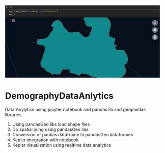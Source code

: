![Screenshot](kepler_integration_jupyter.png) <br />
# DemographyDataAnlytics
Data Anylytics using jupyter notebook and pandas lib and geopandas libraries

1. Using pandasGeo libs load shape files
2. Do spatial joing using pandasGeo libs
3. Conversion of pandas dataframe to pandasGeo dataframes
4. Kepler integration with notebook
5. Kepler visualization using realtime data analytics

